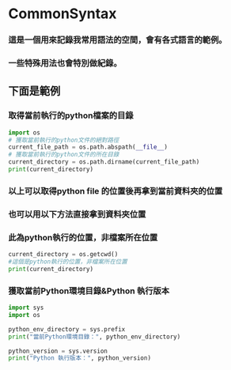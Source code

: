 # CommonSyntax
### 這是一個用來記錄我常用語法的空間，會有各式語言的範例。
### 一些特殊用法也會特別做紀錄。

## 下面是範例
### 取得當前執行的python檔案的目錄
``` python
import os
# 獲取當前執行的python文件的絕對路徑
current_file_path = os.path.abspath(__file__)
# 獲取當前執行的python文件的所在目錄
current_directory = os.path.dirname(current_file_path)
print(current_directory)
```

### 以上可以取得python file 的位置後再拿到當前資料夾的位置
### 也可以用以下方法直接拿到資料夾位置
### 此為python執行的位置，非檔案所在位置
``` python
current_directory = os.getcwd() 
#這個是python執行的位置，非檔案所在位置
print(current_directory)
```
### 獲取當前Python環境目錄&Python 執行版本
``` python
import sys
import os

python_env_directory = sys.prefix
print("當前Python環境目錄：", python_env_directory)

python_version = sys.version
print("Python 執行版本：", python_version)
```